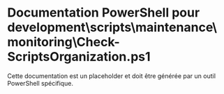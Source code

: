 # Documentation PowerShell pour development\scripts\maintenance\monitoring\Check-ScriptsOrganization.ps1

Cette documentation est un placeholder et doit être générée par un outil PowerShell spécifique.
